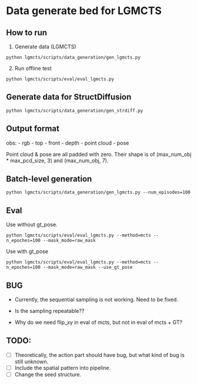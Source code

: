 # Data generate bed for LGMCTS

## How to run

1. Generate data (LGMCTS)

```
python lgmcts/scripts/data_generation/gen_lgmcts.py
```

2. Run offline test

```
python lgmcts/scripts/eval/eval_lgmcts.py
```

## Generate data for StructDiffusion

```
python lgmcts/scripts/data_generation/gen_strdiff.py
```

## Output format

obs:
    - rgb
        - top
        - front
    - depth
    - point cloud
    - pose

Point cloud & pose are all padded with zero. Their shape is of (max_num_obj * max_pcd_size, 3) and (max_num_obj, 7). 

## Batch-level generation 

```
python lgmcts/scripts/data_generation/gen_lgmcts.py --num_episodes=100
```

## Eval

Use without gt_pose.

```
python lgmcts/scripts/eval/eval_lgmcts.py --method=mcts --n_epoches=100 --mask_mode=raw_mask
```

Use with gt_pose
```
python lgmcts/scripts/eval/eval_lgmcts.py --method=mcts --n_epoches=100 --mask_mode=raw_mask --use_gt_pose
```
## BUG

- Currently, the sequential sampling is not working. Need to be fixed.
- Is the sampling repeatable??

- Why do we need flip_xy in eval of mcts, but not in eval of mcts + GT?

## TODO:

- [ ] Theoretically, the action part should have bug, but what kind of bug is still unknown.
- [ ] Include the spatial pattern into pipeline.
- [ ] Change the seed structure.